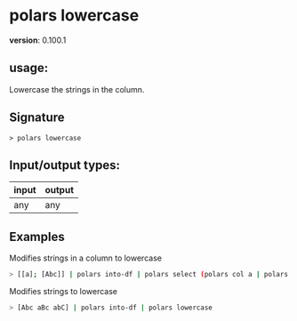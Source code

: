 # polars lowercase

**version**: 0.100.1

## **usage**:

Lowercase the strings in the column.

## Signature

`> polars lowercase `

## Input/output types:

| input | output |
| ----- | ------ |
| any   | any    |

## Examples

Modifies strings in a column to lowercase

```bash
> [[a]; [Abc]] | polars into-df | polars select (polars col a | polars lowercase) | polars collect
```

Modifies strings to lowercase

```bash
> [Abc aBc abC] | polars into-df | polars lowercase
```
